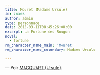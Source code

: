 ```yaml
---
title: Mouret (Madame Ursule)
id: 76303
author: admin
type: personnage
date: 2010-03-11T08:45:26+00:00
excerpt: La Fortune des Rougon
novel:
  - fortune
rm_character_name_main: 'Mouret '
rm_character_name_secondary: Madame Ursule

---
```

— Voir <a href="/personnage/macquart-ursule/" target="_self">MACQUART (Ursule)</a>.